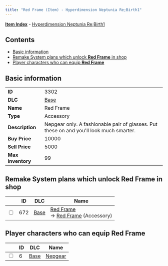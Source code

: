 ```yaml
---
title: "Red Frame (Item) - Hyperdimension Neptunia Re;Birth1"
---
```


[**Item Index**](/neptunia/rb1/item/index.html) - [Hyperdimension Neptunia Re;Birth1](/neptunia/rb1)

## Contents

- [Basic information](#basic-information)
- [Remake System plans which unlock **Red Frame** in shop](#remake-system-plans-which-unlock-red-frame-in-shop)
- [Player characters who can equip **Red Frame**](#player-characters-who-can-equip-red-frame)

## Basic information

|   |   |
| -- | -- |
| **ID** | 3302 |
| **DLC** | [Base](/neptunia/rb1/dlc/1-base.html) |
| **Name** | Red Frame |
| **Type** | Accessory |
| **Description** | Nepgear only. A fashionable pair of glasses. Put these on and you'll look much smarter. |
| **Buy Price** | 10000 |
| **Sell Price** | 5000 |
| **Max inventory** | 99 |

## Remake System plans which unlock **Red Frame** in shop

|    | ID | DLC | Name |
| -- | -- | --- | ---- |
| <input type="checkbox" id="rb1-remake-1-672" class="trackbox" /> | 672 | [Base](/neptunia/rb1/dlc/1-base.html) | [Red Frame](/neptunia/rb1/remake/1-672-red-frame.html)<br />→ [Red Frame](/neptunia/rb1/item/1-3302-red-frame.html) (Accessory) |

## Player characters who can equip **Red Frame**

|    | ID | DLC | Name |
| -- | -- | --- | ---- |
| <input type="checkbox" id="rb1-player-1-6" class="trackbox" /> | 6 | [Base](/neptunia/rb1/dlc/1-base.html) | [Nepgear](/neptunia/rb1/player/1-6-nepgear.html) |